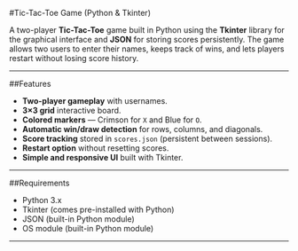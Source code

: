 #Tic-Tac-Toe Game (Python & Tkinter)

A two-player **Tic-Tac-Toe** game built in Python using the **Tkinter** library for the graphical interface and **JSON** for storing scores persistently. The game allows two users to enter their names, keeps track of wins, and lets players restart without losing score history.

---

##Features
- **Two-player gameplay** with usernames.
- **3×3 grid** interactive board.
- **Colored markers** — Crimson for `X` and Blue for `O`.
- **Automatic win/draw detection** for rows, columns, and diagonals.
- **Score tracking** stored in `scores.json` (persistent between sessions).
- **Restart option** without resetting scores.
- **Simple and responsive UI** built with Tkinter.

---

##Requirements
- Python 3.x
- Tkinter (comes pre-installed with Python)
- JSON (built-in Python module)
- OS module (built-in Python module)

---
